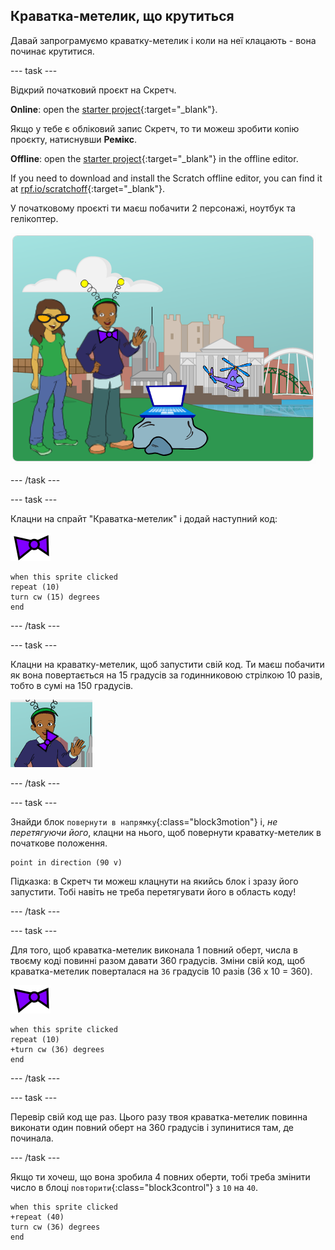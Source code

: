 ## Краватка-метелик, що крутиться

Давай запрограмуємо краватку-метелик і коли на неї клацають - вона починає крутитися.

--- task ---

Відкрий початковий проєкт на Скретч.

**Online**: open the [starter project](https://rpf.io/tech-toys-on){:target="_blank"}.

Якщо у тебе є обліковий запис Скретч, то ти можеш зробити копію проєкту, натиснувши **Ремікс**.

**Offline**: open the [starter project](https://rpf.io/p/en/tech-toys-go){:target="_blank"} in the offline editor.

If you need to download and install the Scratch offline editor, you can find it at [rpf.io/scratchoff](https://rpf.io/scratchoff){:target="_blank"}.

У початковому проєкті ти маєш побачити 2 персонажі, ноутбук та гелікоптер.

![початковий проєкт](images/toys-starter.png)

--- /task ---

--- task ---

Клацни на спрайт "Краватка-метелик" і додай наступний код:

![спрайт краватки-метелика](images/bowtie-sprite.png)

```blocks3
when this sprite clicked
repeat (10)
turn cw (15) degrees
end
```

--- /task ---


--- task ---

Клацни на краватку-метелик, щоб запустити свій код. Ти маєш побачити як вона повертається на 15 градусів за годинниковою стрілкою 10 разів, тобто в сумі на 150 градусів.

![краватка-метелик, що провернулася на 150 градусів](images/toys-bowtie-test.png)

--- /task ---

--- task ---

Знайди блок `повернути в напрямку`{:class="block3motion"} і, _не перетягуючи його_, клацни на нього, щоб повернути краватку-метелик в початкове положення.

```blocks3
point in direction (90 v)
```

Підказка: в Скретч ти можеш клацнути на якийсь блок і зразу його запустити. Тобі навіть не треба перетягувати його в область коду!

--- /task ---

--- task ---

Для того, щоб краватка-метелик виконала 1 повний оберт, числа в твоєму коді повинні разом давати 360 градусів. Зміни свій код, щоб краватка-метелик поверталася на `36` градусів 10 разів (36 x 10 = 360).

![спрайт краватки-метелика](images/bowtie-sprite.png)

```blocks3
when this sprite clicked
repeat (10)
+turn cw (36) degrees
end
```

--- /task ---

--- task ---

Перевір свій код ще раз. Цього разу твоя краватка-метелик повинна виконати один повний оберт на 360 градусів і зупинитися там, де починала.

--- /task ---

Якщо ти хочеш, що вона зробила 4 повних оберти, тобі треба змінити число в блоці `повторити`{:class="block3control"} з `10` на `40`.

```blocks3
when this sprite clicked
+repeat (40)
turn cw (36) degrees
end
```
